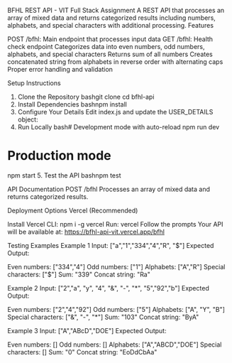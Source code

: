 BFHL REST API - VIT Full Stack Assignment
A REST API that processes an array of mixed data and returns categorized results including numbers, alphabets, and special characters with additional processing. Features

POST /bfhl: Main endpoint that processes input data
GET /bfhl: Health check endpoint
Categorizes data into even numbers, odd numbers, alphabets, and special characters
Returns sum of all numbers
Creates concatenated string from alphabets in reverse order with alternating caps
Proper error handling and validation


Setup Instructions
1. Clone the Repository
bashgit clone <your-repo-url>
cd bfhl-api
2. Install Dependencies
bashnpm install
3. Configure Your Details
Edit index.js and update the USER_DETAILS object:
4. Run Locally
bash# Development mode with auto-reload
npm run dev
# Production mode
npm start
5. Test the API
bashnpm test

API Documentation
POST /bfhl
Processes an array of mixed data and returns categorized results.

Deployment Options
 Vercel (Recommended)

Install Vercel CLI: npm i -g vercel
Run: vercel
Follow the prompts
Your API will be available at: https://bfhl-api-vit.vercel.app/bfhl


Testing Examples
Example 1
Input: ["a","1","334","4","R", "$"]
Expected Output:

Even numbers: ["334","4"]
Odd numbers: ["1"]
Alphabets: ["A","R"]
Special characters: ["$"]
Sum: "339"
Concat string: "Ra"

Example 2
Input: ["2","a", "y", "4", "&", "-", "*", "5","92","b"]
Expected Output:

Even numbers: ["2","4","92"]
Odd numbers: ["5"]
Alphabets: ["A", "Y", "B"]
Special characters: ["&", "-", "*"]
Sum: "103"
Concat string: "ByA"

Example 3
Input: ["A","ABcD","DOE"]
Expected Output:

Even numbers: []
Odd numbers: []
Alphabets: ["A","ABCD","DOE"]
Special characters: []
Sum: "0"
Concat string: "EoDdCbAa"

